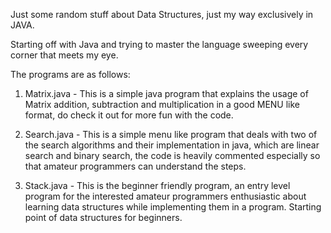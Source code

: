 Just some random stuff about Data Structures, just my way exclusively in JAVA.
   
Starting off with Java and trying to master the language sweeping every corner that meets my eye.

The programs are as follows:

1) Matrix.java - This is a simple java program that explains the usage of Matrix addition, subtraction and multiplication 
   in a good MENU like format, do check it out for more fun with the code.

2) Search.java - This is a simple menu like program that deals with two of the search algorithms and their implementation in java, 
   which are linear search and binary search, the code is heavily commented especially so that amateur programmers can understand the        steps.
   
3) Stack.java - This is the beginner friendly program, an entry level program for the interested amateur programmers enthusiastic about      learning data structures while implementing them in a program. Starting point of data structures for beginners.

